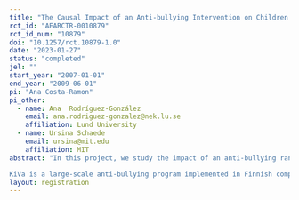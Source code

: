 ```yaml
---
title: "The Causal Impact of an Anti-bullying Intervention on Children’s Development"
rct_id: "AEARCTR-0010879"
rct_id_num: "10879"
doi: "10.1257/rct.10879-1.0"
date: "2023-01-27"
status: "completed"
jel: ""
start_year: "2007-01-01"
end_year: "2009-06-01"
pi: "Ana Costa-Ramon"
pi_other:
  - name: Ana  Rodríguez-González
    email: ana.rodriguez-gonzalez@nek.lu.se
    affiliation: Lund University
  - name: Ursina Schaede
    email: ursina@mit.edu
    affiliation: MIT
abstract: "In this project, we study the impact of an anti-bullying randomized intervention at schools on child development.
KiVa is a large-scale anti-bullying program implemented in Finnish compulsory schools in 2007-2009. We use the original KiVa RCT data to evaluate the program's impact on children's immediate outcomes. In addition, we will link this survey data from the randomized intervention to administrative population records to examine the causal effect of the program on children's health, education, and labor market outcomes as young adults."
layout: registration
---
```


